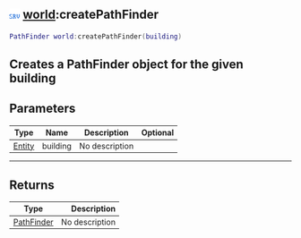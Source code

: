 ## ![server](.gitbook/assets/server.png) [world](./home/world):createPathFinder

```lua
PathFinder world:createPathFinder(building)
```

Creates a PathFinder object for the given building
------
## Parameters

| Type   | Name | Description | Optional |
| ------ | ---- | ----------- | -------: |
| [Entity](./home/Entity) | building | No description |  |

------
## Returns

| Type   | Description |
| ------ | ----------: |
| [PathFinder](./home/PathFinder) | No description |

